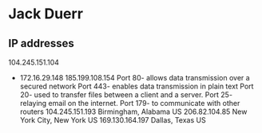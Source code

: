 # Jack Duerr
## IP addresses
104.245.151.104
- 172.16.29.148
185.199.108.154
Port 80- allows data transmission over a secured network
Port 443- enables data transmission in plain text
Port 20- used to transfer files between a client and a server.
Port 25- relaying email on the internet.
Port 179- to communicate with other routers
104.245.151.193 Birmingham, Alabama US
206.82.104.85 New York City, New York US
169.130.164.197 Dallas, Texas US

